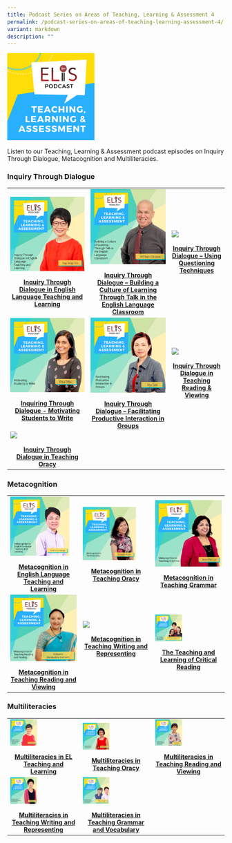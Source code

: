 ```yaml
---
title: Podcast Series on Areas of Teaching, Learning & Assessment 4
permalink: /podcast-series-on-areas-of-teaching-learning-assessment-4/
variant: markdown
description: ""
---
```

<img src="/images/teaching-learning-and-assessment.png" style="width:40%">

Listen to our Teaching, Learning &amp; Assessment podcast episodes on Inquiry Through Dialogue, Metacognition and Multiliteracies.

  ### Inquiry Through Dialogue
<table><tbody><tr><td><a href="/elis/resources/listen/inquiry-through-dialogue-in-english-language-teaching-and-learning/">
<img src="/images/ep-21-tla-11-my.png" style="width:100%">
</a><p></p><center><a href="/elis/resources/listen/inquiry-through-dialogue-in-english-language-teaching-and-learning/"><b>Inquiry Through Dialogue in English Language Teaching and Learning</b></a></center><a href="/elis/resources/listen/inquiry-through-dialogue-in-english-language-teaching-and-learning/"></a>
</td><td><a href="/elis/resources/listen/master-teacher-william-grosse-talks-about-inquiry-through-dialogue/"><img src="/images/Building%20a%20Culture%20of%20Learning%20Through%20Talk%20in%20the%20English%20Language%20Classroom.jpg" style="width:100%">
</a><p></p><center><a href="/elis/resources/listen/master-teacher-william-grosse-talks-about-inquiry-through-dialogue/"><b>Inquiry Through Dialogue – Building a Culture of Learning Through Talk in the English Language Classroom</b></a></center><a href="/elis/resources/listen/master-teacher-william-grosse-talks-about-inquiry-through-dialogue/"></a>
</td><td><a href="/elis/resources/listen/master-teacher-audrey-lee-talks-about-questioning-techniques/"><img src="/images/Inquiry%20Through%20Dialogue%20–%20Using%20Questioning%20Techniques.jpg" style="width:96%"></a><p></p><center><a href="/elis/resources/listen/master-teacher-audrey-lee-talks-about-questioning-techniques/"><b>Inquiry Through Dialogue – Using Questioning Techniques</b></a></center><a href="/elis/resources/listen/master-teacher-audrey-lee-talks-about-questioning-techniques/"></a>
</td></tr><tr><td><a href="/elis/resources/listen/master-teacher-rita-pillai-talks-about-motivating-students-to-write/"><img src="/images/3b56bb985f6804d2e8930d023ac19d798.jpg" style="width:100%"></a><p></p><center><a href="/elis/resources/listen/master-teacher-rita-pillai-talks-about-motivating-students-to-write/"><b>Inquiring Through Dialogue - Motivating Students to Write</b></a></center><a href="/elis/resources/listen/master-teacher-rita-pillai-talks-about-motivating-students-to-write/"></a>
&nbsp;</td><td><a href="/elis/resources/listen/student-groupings-for-productive-interaction/"><img src="/images/4dd0161613d254859a5821aced6fb0598.jpg" style="width:100%"></a><p></p><center><a href="/elis/resources/listen/student-groupings-for-productive-interaction/"><b>Inquiry Through Dialogue – Facilitating Productive Interaction in Groups</b></a></center><a href="/elis/resources/listen/student-groupings-for-productive-interaction/"></a>
						</td><td><a href="/elis/resources/listen/inquiry-through-dialogue-in-teaching-reading-and-viewing/">
<img src="https://elis.moe.edu.sg/images/Cover_Art_with_titles_and_names__8_.png" style="width:96%">
</a><p></p><center><a href="/elis/resources/listen/inquiry-through-dialogue-in-teaching-reading-and-viewing/"><b>Inquiry Through Dialogue in Teaching Reading &amp; Viewing
</b></a></center><a href="/elis/resources/listen/inquiry-through-dialogue-in-teaching-reading-and-viewing/">
</a>
</td></tr><tr><td><a href="/elis/resources/listen/inquiry-through-dialogue-in-teaching-oracy/">
<img src="https://elis.moe.edu.sg/images/Cover_Art_with_titles_and_names__14_.png" style="width:100%">
</a><p></p><center><a href="/elis/resources/listen/inquiry-through-dialogue-in-teaching-oracy/"><b>Inquiry Through Dialogue in Teaching Oracy</b></a></center><a href="/elis/resources/listen/inquiry-through-dialogue-in-teaching-oracy/"></a></td><td></td><td></td></tr></tbody>
</table>

### Metacognition

<table><tbody><tr><td><a href="/elis/resources/listen/metacognition-in-el-teaching-and-learning/"><img src="/images/Metacognition%20in%20English%20Language%20Teaching%20and%20Learning.jpg" style="width:89%"></a><p></p><center><a href="/elis/resources/listen/metacognition-in-el-teaching-and-learning/"><b>Metacognition in English Language Teaching and Learning</b></a></center><a href="/elis/resources/listen/metacognition-in-el-teaching-and-learning/"></a></td><td><a href="/elis/resources/listen/master-teacher-emelyn-kuan-talks-about-metacognition-in-teaching-oracy/"><img src="/images/Metacognition%20in%20Teaching%20Oracy.png" style="width:80%"></a><p></p><center><a href="/elis/resources/listen/master-teacher-emelyn-kuan-talks-about-metacognition-in-teaching-oracy/"><b>Metacognition in Teaching Oracy</b></a></center><a href="/elis/resources/listen/master-teacher-emelyn-kuan-talks-about-metacognition-in-teaching-oracy/"></a>
</td><td><a href="/elis/resources/listen/master-teacher-jennifer-lui-talks-about-metacognition-in-teaching-grammar/"><img src="/images/Metacognition%20in%20Teaching%20Grammar.jpg" style="width:100%"></a><p></p><center><a href="/elis/resources/listen/master-teacher-jennifer-lui-talks-about-metacognition-in-teaching-grammar/"><b>Metacognition in Teaching Grammar</b></a></center><a href="/elis/resources/listen/master-teacher-jennifer-lui-talks-about-metacognition-in-teaching-grammar/"></a>
</td></tr><tr><td><a href="/elis/resources/listen/metacognition-in-teaching-reading-and-viewing/"><img src="/images/tla-kalpana-balasubramaniam.jpg" style="width:100%"></a><p></p><center><a href="/elis/resources/listen/metacognition-in-teaching-reading-and-viewing/"><b>Metacognition in Teaching Reading and Viewing</b></a></center><a href="/elis/resources/listen/metacognition-in-teaching-reading-and-viewing/"></a>
</td><td><a href="/elis/resources/listen/metacognition-in-teaching-writing-and-representing/"><img src="https://elis.moe.edu.sg/images/7-september_tla-and-ci-thumbnails-w-title-only.png" style="width:40%"></a><p></p><center><a href="/elis/resources/listen/metacognition-in-teaching-writing-and-representing/"><b>Metacognition in Teaching Writing and Representing</b></a></center><a href="/elis/resources/listen/metacognition-in-teaching-writing-and-representing/"></a>
&nbsp;</td><td><a href="/elis/resources/listen/the-teaching-and-learning-of-critical-reading/"><img src="/images/cover-art-with-titles-and-names-(1).png" style="width:40%"></a><p></p><center><a href="/elis/resources/listen/the-teaching-and-learning-of-critical-reading/"><b>The Teaching and Learning of Critical Reading</b></a></center><a href="/elis/resources/listen/the-teaching-and-learning-of-critical-reading/"></a></td></tr></tbody>
</table>

### Multiliteracies
  
<table><tbody><tr><td><a href="/elis/resources/listen/multiliteracies-in-el-teaching-and-learning/"><img src="/images/Multiliteracies%20in%20English%20Language%20Teaching%20and%20Learning.jpg" style="width:40%"></a><p></p><center><a href="/elis/resources/listen/multiliteracies-in-el-teaching-and-learning/"><b>Multiliteracies in EL Teaching and Learning</b></a></center><a href="/elis/resources/listen/multiliteracies-in-el-teaching-and-learning/"></a></td><td><a href="/elis/resources/listen/master-teacher-shakila-vasu-talks-about-multiliteracies-in-teaching-oracy/"><img src="/images/Multiliteracies%20in%20Teaching%20Oracy.jpg" style="width:40%"></a><p></p><center><a href="/elis/resources/listen/master-teacher-shakila-vasu-talks-about-multiliteracies-in-teaching-oracy/"><b>Multiliteracies in Teaching Oracy</b></a></center><a href="/elis/resources/listen/master-teacher-shakila-vasu-talks-about-multiliteracies-in-teaching-oracy/"></a></td><td><a href="/elis/resources/listen/multiliteracies-in-teaching-reading/"><img src="/images/jeya-artwork.png" style="width:40%"></a><p></p><center><a href="/elis/resources/listen/multiliteracies-in-teaching-reading/"><b>Multiliteracies in Teaching Reading and Viewing</b></a></center><a href="/elis/resources/listen/multiliteracies-in-teaching-reading/"></a></td></tr><tr><td><a href="/elis/resources/listen/multiliteracies-in-teaching-writing-and-representing/"><img src="/images/14.png" style="width:40%"></a><p></p><center><a href="/elis/resources/listen/multiliteracies-in-teaching-writing-and-representing/"><b>Multiliteracies in Teaching Writing and Representing</b></a></center><a href="/elis/resources/listen/multiliteracies-in-teaching-writing-and-representing/"></a></td><td><a href="/elis/resources/listen/multiliteracies-in-teaching-writing-and-vocabulary/"><img src="/images/Multiliteracies%20in%20Teaching%20Grammar%20and%20Vocabulary.png" style="width:40%">
</a><p></p><center><a href="/elis/resources/listen/multiliteracies-in-teaching-writing-and-vocabulary/"><b>Multiliteracies in Teaching Grammar and Vocabulary</b></a></center><a href="/elis/resources/listen/multiliteracies-in-teaching-writing-and-vocabulary/"></a></td><td><br></td></tr></tbody>
</table>